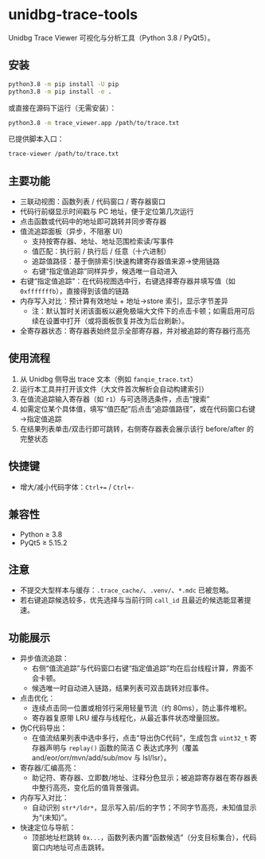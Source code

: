 # unidbg-trace-tools

Unidbg Trace Viewer 可视化与分析工具（Python 3.8 / PyQt5）。

## 安装

```bash
python3.8 -m pip install -U pip
python3.8 -m pip install -e .
```

或直接在源码下运行（无需安装）：

```bash
python3.8 -m trace_viewer.app /path/to/trace.txt
```

已提供脚本入口：

```bash
trace-viewer /path/to/trace.txt
```

## 主要功能

- 三联动视图：函数列表 / 代码窗口 / 寄存器窗口
- 代码行前缀显示时间戳与 PC 地址，便于定位第几次运行
- 点击函数或代码中的地址即可跳转并同步寄存器
- 值流追踪面板（异步，不阻塞 UI）
  - 支持按寄存器、地址、地址范围检索读/写事件
  - 值匹配：执行前 / 执行后 / 任意（十六进制）
  - 追踪值路径：基于倒排索引快速构建寄存器值来源→使用链路
  - 右键“指定值追踪”同样异步，候选唯一自动进入
- 右键“指定值追踪”：在代码视图选中行，右键选择寄存器并填写值（如 `0xfffffffb`），直接得到该值的链路
- 内存写入对比：预计算有效地址 + 地址→store 索引，显示字节差异
  - 注：默认暂时关闭该面板以避免极端大文件下的点击卡顿；如需启用可后续在设置中打开（或将面板恢复并改为后台刷新）。
- 全寄存器状态：寄存器表始终显示全部寄存器，并对被追踪的寄存器行高亮

## 使用流程

1. 从 Unidbg 侧导出 trace 文本（例如 `fanqie_trace.txt`）
2. 运行本工具并打开该文件（大文件首次解析会自动构建索引）
3. 在值流追踪输入寄存器（如 `r1`）与可选筛选条件，点击“搜索”
4. 如需定位某个具体值，填写“值匹配”后点击“追踪值路径”，或在代码窗口右键→指定值追踪
5. 在结果列表单击/双击行即可跳转，右侧寄存器表会展示该行 before/after 的完整状态

## 快捷键

- 增大/减小代码字体：`Ctrl+=` / `Ctrl+-`

## 兼容性

- Python ≥ 3.8
- PyQt5 ≥ 5.15.2

## 注意

- 不提交大型样本与缓存：`.trace_cache/`、`.venv/`、`*.mdc` 已被忽略。
- 若右键追踪候选较多，优先选择与当前行同 `call_id` 且最近的候选能显著提速。

## 功能展示

- 异步值流追踪：
  - 右侧“值流追踪”与代码窗口右键“指定值追踪”均在后台线程计算，界面不会卡顿。
  - 候选唯一时自动进入链路，结果列表可双击跳转对应事件。
- 点击优化：
  - 连续点击同一位置或相邻行采用轻量节流（约 80ms），防止事件堆积。
  - 寄存器复原带 LRU 缓存与线程化，从最近事件状态增量回放。
- 伪C代码导出：
  - 在值流结果列表中选中多行，点击“导出伪C代码”，生成包含 `uint32_t` 寄存器声明与 `replay()` 函数的简洁 C 表达式序列（覆盖 and/eor/orr/mvn/add/sub/mov 与 lsl/lsr）。
- 寄存器/汇编高亮：
  - 助记符、寄存器、立即数/地址、注释分色显示；被追踪寄存器在寄存器表中整行高亮，变化后的值背景强调。
- 内存写入对比：
  - 自动识别 `str*/ldr*`，显示写入前/后的字节；不同字节高亮，未知值显示为“(未知)”。
- 快速定位与导航：
  - 顶部地址栏跳转 `0x...`，函数列表内置“函数候选”（分支目标集合），代码窗口内地址可点击跳转。

